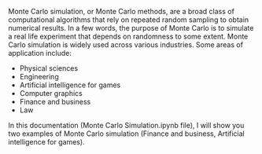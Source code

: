 Monte Carlo simulation, or Monte Carlo methods, are a broad class of computational algorithms that rely on repeated random sampling to obtain numerical results. In a few words, the purpose of Monte Carlo is to simulate a real life experiment that depends on randomness to some extent. Monte Carlo simulation is widely used across various industries. Some areas of application include:

* Physical sciences
* Engineering
* Artificial intelligence for games
* Computer graphics
* Finance and business
* Law


In this documentation (Monte Carlo Simulation.ipynb file), I will show you two examples of Monte Carlo simulation (Finance and business, Artificial intelligence for games).
